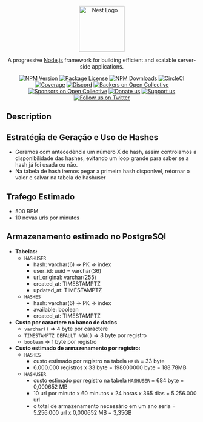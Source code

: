 <p align="center">
  <a href="http://nestjs.com/" target="blank"><img src="https://nestjs.com/img/logo-small.svg" width="120" alt="Nest Logo" /></a>
</p>

[circleci-image]: https://img.shields.io/circleci/build/github/nestjs/nest/master?token=abc123def456
[circleci-url]: https://circleci.com/gh/nestjs/nest

  <p align="center">A progressive <a href="http://nodejs.org" target="_blank">Node.js</a> framework for building efficient and scalable server-side applications.</p>
    <p align="center">
<a href="https://www.npmjs.com/~nestjscore" target="_blank"><img src="https://img.shields.io/npm/v/@nestjs/core.svg" alt="NPM Version" /></a>
<a href="https://www.npmjs.com/~nestjscore" target="_blank"><img src="https://img.shields.io/npm/l/@nestjs/core.svg" alt="Package License" /></a>
<a href="https://www.npmjs.com/~nestjscore" target="_blank"><img src="https://img.shields.io/npm/dm/@nestjs/common.svg" alt="NPM Downloads" /></a>
<a href="https://circleci.com/gh/nestjs/nest" target="_blank"><img src="https://img.shields.io/circleci/build/github/nestjs/nest/master" alt="CircleCI" /></a>
<a href="https://coveralls.io/github/nestjs/nest?branch=master" target="_blank"><img src="https://coveralls.io/repos/github/nestjs/nest/badge.svg?branch=master#9" alt="Coverage" /></a>
<a href="https://discord.gg/G7Qnnhy" target="_blank"><img src="https://img.shields.io/badge/discord-online-brightgreen.svg" alt="Discord"/></a>
<a href="https://opencollective.com/nest#backer" target="_blank"><img src="https://opencollective.com/nest/backers/badge.svg" alt="Backers on Open Collective" /></a>
<a href="https://opencollective.com/nest#sponsor" target="_blank"><img src="https://opencollective.com/nest/sponsors/badge.svg" alt="Sponsors on Open Collective" /></a>
  <a href="https://paypal.me/kamilmysliwiec" target="_blank"><img src="https://img.shields.io/badge/Donate-PayPal-ff3f59.svg" alt="Donate us"/></a>
    <a href="https://opencollective.com/nest#sponsor"  target="_blank"><img src="https://img.shields.io/badge/Support%20us-Open%20Collective-41B883.svg" alt="Support us"></a>
  <a href="https://twitter.com/nestframework" target="_blank"><img src="https://img.shields.io/twitter/follow/nestframework.svg?style=social&label=Follow" alt="Follow us on Twitter"></a>
</p>
  <!--[![Backers on Open Collective](https://opencollective.com/nest/backers/badge.svg)](https://opencollective.com/nest#backer)
  [![Sponsors on Open Collective](https://opencollective.com/nest/sponsors/badge.svg)](https://opencollective.com/nest#sponsor)-->

## Description

## Estratégia de Geração e Uso de Hashes

- Geramos com antecedência um número X de hash, assim controlamos a disponibilidade das hashes, evitando um loop grande para saber se a hash já foi usada ou não.
- Na tabela de hash iremos pegar a primeira hash disponível, retornar o valor e salvar na tabela de hashuser

## Trafego Estimado

- 500 RPM
- 10 novas urls por minutos

## Armazenamento estimado no PostgreSQl

- **Tabelas:**
  - `HASHUSER`
    - hash: varchar(6) => PK => index
    - user_id: uuid = varchar(36)
    - url_original: varchar(255)
    - created_at: TIMESTAMPTZ
    - updated_at: TIMESTAMPTZ
  - `HASHES`
    - hash: varchar(6) => PK => index
    - available: boolean
    - created_at: TIMESTAMPTZ
- **Custo por caractere no banco de dados**
  - `varchar()` => 4 byte por caractere
  - `TIMESTAMPTZ DEFAULT NOW()` => 8 byte por registro
  - `boolean` => 1 byte por registro
- **Custo estimado de armazenamento por registro:**
  - `HASHES`
    - custo estimado por registro na tabela `Hash` = 33 byte
    - 6.000.000 registros x 33 byte = 198000000 byte = 188.78MB
  - `HASHUSER`
    - custo estimado por registro na tabela `HASHUSER` = 684 byte = 0,000652 MB
    - 10 url por minuto x 60 minutos x 24 horas x 365 dias = 5.256.000 url
    - o total de armazenamento necessário em um ano seria = 5.256.000 url x 0,000652 MB = 3,35GB
